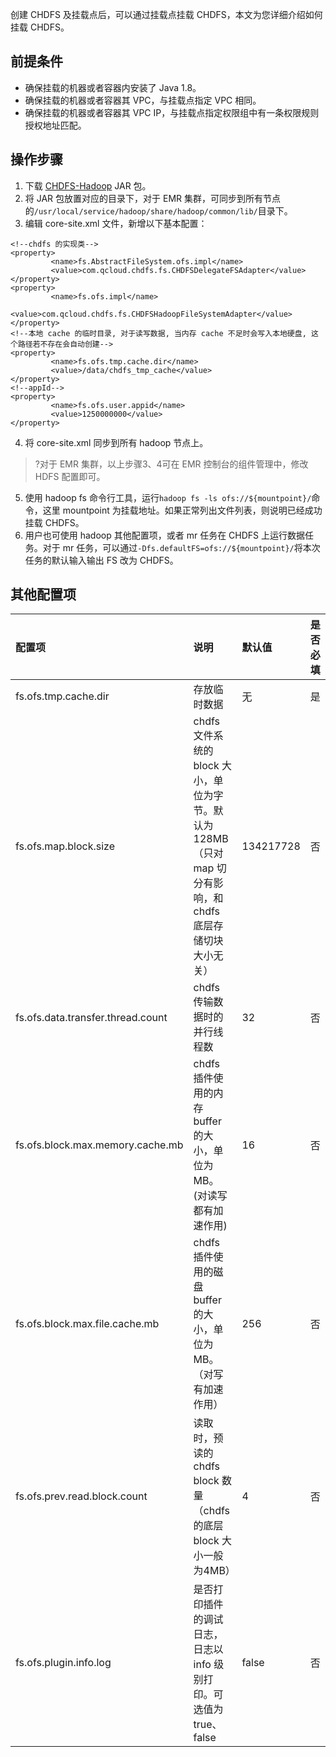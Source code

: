 
创建 CHDFS 及挂载点后，可以通过挂载点挂载 CHDFS，本文为您详细介绍如何挂载 CHDFS。

## 前提条件
- 确保挂载的机器或者容器内安装了 Java 1.8。
- 确保挂载的机器或者容器其 VPC，与挂载点指定 VPC 相同。
- 确保挂载的机器或者容器其 VPC IP，与挂载点指定权限组中有一条权限规则授权地址匹配。

## 操作步骤
1. 下载 [CHDFS-Hadoop](https://github.com/tencentyun/chdfs-hadoop-plugin) JAR 包。
2. 将 JAR 包放置对应的目录下，对于 EMR 集群，可同步到所有节点的`/usr/local/service/hadoop/share/hadoop/common/lib/`目录下。
3. 编辑 core-site.xml 文件，新增以下基本配置：
```
<!--chdfs 的实现类-->
<property>
		 <name>fs.AbstractFileSystem.ofs.impl</name>
		 <value>com.qcloud.chdfs.fs.CHDFSDelegateFSAdapter</value>
</property>
<property>
		 <name>fs.ofs.impl</name>
		 <value>com.qcloud.chdfs.fs.CHDFSHadoopFileSystemAdapter</value>
</property>
<!--本地 cache 的临时目录, 对于读写数据, 当内存 cache 不足时会写入本地硬盘, 这个路径若不存在会自动创建-->
<property>
		 <name>fs.ofs.tmp.cache.dir</name>
		 <value>/data/chdfs_tmp_cache</value>
</property>
<!--appId-->      
<property>
		 <name>fs.ofs.user.appid</name>
		 <value>1250000000</value>
</property>
```
4. 将 core-site.xml 同步到所有 hadoop 节点上。
>?对于 EMR 集群，以上步骤3、4可在 EMR 控制台的组件管理中，修改 HDFS 配置即可。
>
5. 使用 hadoop fs 命令行工具，运行`hadoop fs -ls ofs://${mountpoint}/`命令，这里 mountpoint 为挂载地址。如果正常列出文件列表，则说明已经成功挂载 CHDFS。
6. 用户也可使用 hadoop 其他配置项，或者 mr 任务在 CHDFS 上运行数据任务。对于 mr 任务，可以通过`-Dfs.defaultFS=ofs://${mountpoint}/`将本次任务的默认输入输出 FS 改为 CHDFS。

## 其他配置项

|        配置项      |                             说明                             |  默认值   | 是否必填 |
| :------------------------------| :----------------------------------------------------| :-------| :------ |
|       fs.ofs.tmp.cache.dir        |   存放临时数据    |    无     |    是    |
|       fs.ofs.map.block.size       | chdfs 文件系统的 block 大小，单位为字节。默认为128MB（只对 map 切分有影响，和 chdfs 底层存储切块大小无关） | 134217728 |    否    |
| fs.ofs.data.transfer.thread.count |               chdfs 传输数据时的并行线程数                |    32     |    否    | 
| fs.ofs.block.max.memory.cache.mb  | chdfs 插件使用的内存 buffer 的大小，单位为 MB。(对读写都有加速作用) |    16     |    否    |
|  fs.ofs.block.max.file.cache.mb   |  chdfs 插件使用的磁盘 buffer 的大小，单位为 MB。（对写有加速作用）  |    256    |    否    |
|   fs.ofs.prev.read.block.count    | 读取时，预读的 chdfs block 数量（chdfs 的底层 block 大小一般为4MB）|     4     |    否    |
|      fs.ofs.plugin.info.log       |          是否打印插件的调试日志，日志以 info 级别打印。可选值为 true、false |   false   |    否    |

